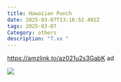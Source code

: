 ```yaml
---
title: Hawaiian Punch
date: 2025-03-07T13:16:52.492Z
tags: 2025-03-07
Category: others
description: "7.xx "
---
```

https://amzlink.to/az021u2s3GabK  ad <!--StartFragment-->

![](https://m.media-amazon.com/images/I/81bwvG6M1JS._SL1500_.jpg)

<!--EndFragment-->